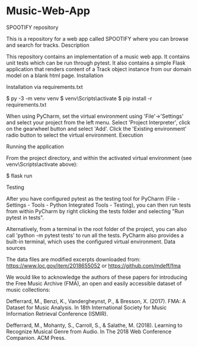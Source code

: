 # Music-Web-App
SPOOTIFY repository

This is a repository for a web app called SPOOTIFY where you can browse and search for tracks.
Description

This repository contains an implementation of a music web app. It contains unit tests which can be run through pytest. It also contains a simple Flask application that renders content of a Track object instance from our domain model on a blank html page.
Installation

Installation via requirements.txt

$ py -3 -m venv venv
$ venv\Scripts\activate
$ pip install -r requirements.txt

When using PyCharm, set the virtual environment using 'File'->'Settings' and select your project from the left menu. Select 'Project Interpreter', click on the gearwheel button and select 'Add'. Click the 'Existing environment' radio button to select the virtual environment.
Execution

Running the application

From the project directory, and within the activated virtual environment (see venv\Scripts\activate above):

$ flask run

Testing

After you have configured pytest as the testing tool for PyCharm (File - Settings - Tools - Python Integrated Tools - Testing), you can then run tests from within PyCharm by right clicking the tests folder and selecting "Run pytest in tests".

Alternatively, from a terminal in the root folder of the project, you can also call 'python -m pytest tests' to run all the tests. PyCharm also provides a built-in terminal, which uses the configured virtual environment.
Data sources

The data files are modified excerpts downloaded from: https://www.loc.gov/item/2018655052 or https://github.com/mdeff/fma

We would like to acknowledge the authors of these papers for introducing the Free Music Archive (FMA), an open and easily accessible dataset of music collections:

Defferrard, M., Benzi, K., Vandergheynst, P., & Bresson, X. (2017). FMA: A Dataset for Music Analysis. In 18th International Society for Music Information Retrieval Conference (ISMIR).

Defferrard, M., Mohanty, S., Carroll, S., & Salathe, M. (2018). Learning to Recognize Musical Genre from Audio. In The 2018 Web Conference Companion. ACM Press.
